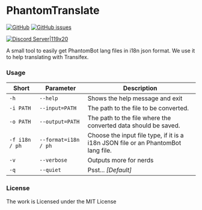 # PhantomTranslate
[![GitHub](https://img.shields.io/github/license/PhantomBotDE/PhantomTranslate.svg?style=for-the-badge)](/LICENSE.md)
[![GitHub issues](https://img.shields.io/github/issues/PhantomBotDE/PhantomTranslate.svg?style=for-the-badge)](/issues)

[![Discord Server|119x20](https://community.phantombot.tv/uploads/default/original/2X/e/ea15957d3dbab37801b3c074a7af26adeda3f7a9.png) ](https://discord.gg/hBJMXCe)

A small tool to easily get PhantomBot lang files in i18n json format.
We use it to help translating with Transifex.


### Usage
| Short | Parameter | Description |
|-------|-----------|-------------|
| `-h`  | `--help`  | Shows the help message and exit |
| `-i PATH` | `--input=PATH` | The path to the file to be converted. |
| `-o PATH` | `--output=PATH` | The path to the file where the converted data should be saved.|
| `-f i18n / ph` | `--format=i18n / ph` | Choose the input file type, if it is a i18n JSON file or an PhantomBot lang file. |
| `-v` | `--verbose` | Outputs more for nerds |
| `-q` | `--quiet` | Psst... *[Default]* |

### License
The work is Licensed under the MIT License

